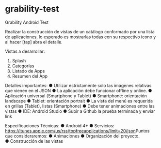 # grability-test
Grability Android Test

Realizar la construcción de vistas de un catálogo conformado por una lista de
aplicaciones, lo esperado es mostrarlas todas con su respectivo icono y al hacer [tap]
abra el detalle.

Vistas a desarrollar:
1. Splash
2. Categorías
3. Listado de Apps 
4. Resumen del App
 

Detalles importantes:
● Utilizar estrictamente solo las imágenes relativas que vienen en el JSON
● La aplicación debe funcionar offline y online.
● Aplicación universal (Smartphone y Tablet)
● Smartphone: orientación landscape
● Tablet: orientación portrait
● La vista del menú es requerida en grillas (Tablet), listas (Smartphone)
● Debe tener animaciones entre las vistas 
● IDE: Android Studio 
● Subir a Github la prueba terminada y enviar link 

Especificaciones Técnicas:
● Android 4+ 
● Servicios: ​https://itunes.apple.com/us/rss/topfreeapplications/limit=20/json
​
Puntos que consideraremos:
● Animaciones 
● Organización del proyecto.  
● Construcción de las vistas 
